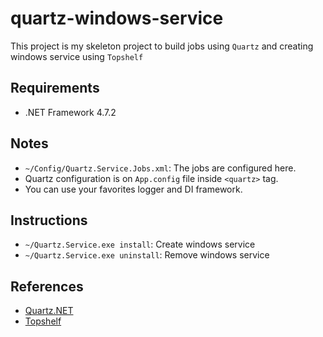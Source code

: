 # quartz-windows-service

This project is my skeleton project to build jobs using `Quartz` and creating windows service using `Topshelf`

## Requirements
- .NET Framework 4.7.2

## Notes
- `~/Config/Quartz.Service.Jobs.xml`: The jobs are configured here.
- Quartz configuration is on `App.config` file inside `<quartz>` tag.
- You can use your favorites logger and DI framework.

## Instructions
- `~/Quartz.Service.exe install`: Create windows service
- `~/Quartz.Service.exe uninstall`: Remove windows service

## References
- [Quartz.NET](https://www.quartz-scheduler.net/)
- [Topshelf](http://topshelf-project.com/)
